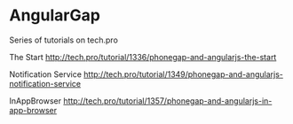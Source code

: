 AngularGap
==========
Series of tutorials on tech.pro

The Start
http://tech.pro/tutorial/1336/phonegap-and-angularjs-the-start

Notification Service
http://tech.pro/tutorial/1349/phonegap-and-angularjs-notification-service

InAppBrowser
http://tech.pro/tutorial/1357/phonegap-and-angularjs-in-app-browser
